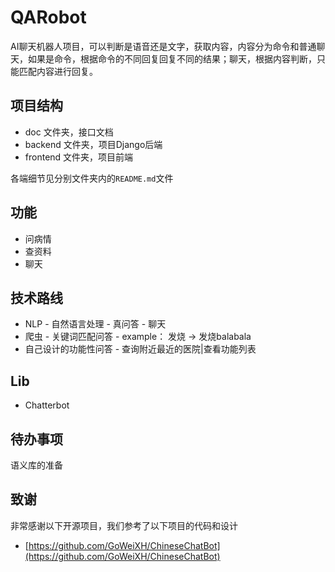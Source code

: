 # QARobot

AI聊天机器人项目，可以判断是语音还是文字，获取内容，内容分为命令和普通聊天，如果是命令，根据命令的不同回复回复不同的结果；聊天，根据内容判断，只能匹配内容进行回复。

## 项目结构

* doc 文件夹，接口文档
* backend 文件夹，项目Django后端
* frontend 文件夹，项目前端

各端细节见分别文件夹内的`README.md`文件

## 功能

* 问病情  
* 查资料  
* 聊天  

## 技术路线

* NLP - 自然语言处理 - 真问答 - 聊天   
* 爬虫 - 关键词匹配问答 - example： 发烧 -> 发烧balabala    
* 自己设计的功能性问答 - 查询附近最近的医院|查看功能列表   


## Lib

* Chatterbot

## 待办事项

语义库的准备

## 致谢

非常感谢以下开源项目，我们参考了以下项目的代码和设计

* [https://github.com/GoWeiXH/ChineseChatBot](https://github.com/GoWeiXH/ChineseChatBot)